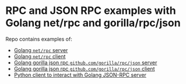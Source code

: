 RPC and JSON RPC examples with Golang net/rpc and gorilla/rpc/json
===========================================

Repo contains examples of:

- [Golang `net/rpc` server](https://github.com/haisum/vagrant/blob/master/examples/server.go)
- [Golang `net/rpc` client](https://github.com/haisum/vagrant/blob/master/examples/client.go)
- [Golang gorilla json rpc `github.com/gorilla/rpc/json` server](https://github.com/haisum/vagrant/blob/master/examples/jrpcserver.go)
- [Golang gorilla json rpc `github.com/gorilla/rpc/json` client](https://github.com/haisum/vagrant/blob/master/examples/jrpcclient.go)
- [Python client to interact with Golang JSON-RPC server](https://github.com/haisum/vagrant/blob/master/examples/jrpcclient.py)